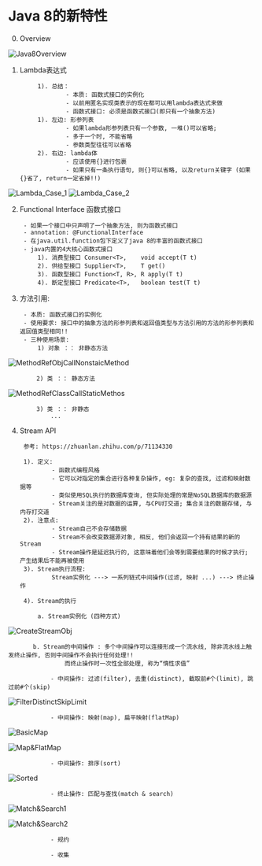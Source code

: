 # Java 8的新特性

0. Overview

![Java8Overview](image/Java8Overview.png)
        

1. Lambda表达式
            
            1). 总结：
                    - 本质: 函数式接口的实例化
                    - 以前用匿名实现类表示的现在都可以用lambda表达式来做
                    - 函数式接口: 必须是函数式接口(即只有一个抽象方法)
            1). 左边: 形参列表
                    - 如果lambda形参列表只有一个参数, 一堆()可以省略; 
                    - 多于一个时, 不能省略
                    - 参数类型往往可以省略
            2). 右边: lambda体
                    - 应该使用{}进行包裹
                    - 如果只有一条执行语句, 则{}可以省略, 以及return关键字 (如果{}省了, return一定省掉!!)

![Lambda_Case_1](image/Lambda_Case_1.png)
![Lambda_Case_2](image/Lambda_Case_2.png)

                    
2. Functional Interface 函数式接口

        - 如果一个接口中只声明了一个抽象方法, 则为函数式接口
        - annotation: @FunctionalInterface
        - 在java.util.function包下定义了java 8的丰富的函数式接口
        - java内置的4大核心函数式接口
            1). 消费型接口 Consumer<T>,    void accept(T t)
            2). 供给型接口 Supplier<T>,    T get()
            3). 函数型接口 Function<T, R>, R apply(T t)
            4). 断定型接口 Predicate<T>,   boolean test(T t)


3. 方法引用:
        
        - 本质: 函数式接口的实例化
        - 使用要求: 接口中的抽象方法的形参列表和返回值类型与方法引用的方法的形参列表和返回值类型相同!!
        - 三种使用场景:
            1) 对象 ：： 非静态方法
![MethodRefObjCallNonstaicMethod](image/MethodRefObjCallNonstaicMethod.png)
    
            2) 类 ：： 静态方法
![MethodRefClassCallStaticMethos](image/MethodRefClassCallStaticMethos.png)
            
            3) 类 ：： 非静态
                ...


4. Stream API
        
        参考: https://zhuanlan.zhihu.com/p/71134330
        
        1). 定义:
                - 函数式编程风格
                - 它可以对指定的集合进行各种复杂操作, eg: 复杂的查找, 过滤和映射数据等
                - 类似使用SQL执行的数据库查询, 但实际处理的常是NoSQL数据库的数据源
                - Stream关注的是对数据的运算, 与CPU打交道; 集合关注的数据存储, 与内存打交道
        2). 注意点:
                - Stream自己不会存储数据
                - Stream不会改变数据源对象, 相反, 他们会返回一个持有结果的新的Stream
                - Stream操作是延迟执行的, 这意味着他们会等到需要结果的时候才执行; 产生结果后不能再被使用
        3). Stream执行流程:
                Stream实例化 ---> 一系列链式中间操作(过滤, 映射 ...) ---> 终止操作
        
        4). Stream的执行
        
            a. Stream实例化 (四种方式)
            
![CreateStreamObj](image/CreateStreamObj.png)

           b. Stream的中间操作 : 多个中间操作可以连接形成一个流水线, 除非流水线上触发终止操作, 否则中间操作不会执行任何处理!!
                    而终止操作时一次性全部处理, 称为“惰性求值”
                    
                - 中间操作: 过滤(filter), 去重(distinct), 截取前#个(limit), 跳过前#个(skip)
                
![FilterDistinctSkipLimit](image/FilterDistinctSkipLimit.png)
        
                - 中间操作: 映射(map), 扁平映射(flatMap)

![BasicMap](image/BasicMap.png)

![Map&FlatMap](image/Map&FlatMap.png)

                - 中间操作: 排序(sort)
                
![Sorted](image/Sorted.png)
                
                - 终止操作: 匹配与查找(match & search)

![Match&Search1](image/Match&Search1.png)

![Match&Search2](image/Match&Search2.png)

                - 规约
                
                - 收集
